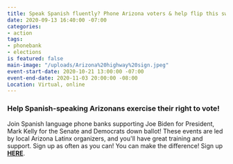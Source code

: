 ```yaml
---
title: Speak Spanish fluently? Phone Arizona voters & help flip this swing state!
date: 2020-09-13 16:40:00 -07:00
categories:
- action
tags:
- phonebank
- elections
is featured: false
main-image: "/uploads/Arizona%20highway%20sign.jpeg"
event-start-date: 2020-10-21 13:00:00 -07:00
event-end-date: 2020-11-03 20:00:00 -08:00
Location: Virtual, online
---
```


### Help Spanish-speaking Arizonans exercise their right to vote! 

Join Spanish language phone banks supporting Joe Biden for President, Mark Kelly for the Senate and Democrats down ballot! These events are led by local Arizona Latinx organizers, and you'll have great training and support. Sign up as often as you can! You can make the difference! Sign up **[HERE](https://www.mobilize.us/?org_ids=2374&tag_ids=1&tag_ids=2)**.
